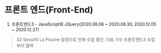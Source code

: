 # 프론트 엔드(Front-End)
1. 프론트엔드3 - JavaScript와 JQuery(2020.08.08 ~ 2020.08.30, 2020.12.05 ~ 2020.12.27)
> 42 Seoul의 La Piscine 일정으로 인해 수업 중단, 다음 기수 프론트엔드3 수업부터 참여
